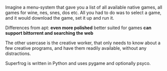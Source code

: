 Imagine a menu-system that gave you a list of all available native games, all games for wine, nes, snes, dos etc. All you had to do was to select a game, and it would download the game, set it up and run it.

Differences from apt:
**even more polished** better suited for games
**can support bittorrent and searching the web**

The other usercase is the creative worker, that only needs to know about a few creative programs, and have them readily available, without any distractions.

Superfrog is written in Python and uses pygame and optionally psyco.